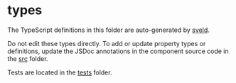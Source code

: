 # types

The TypeScript definitions in this folder are auto-generated by [sveld](https://github.com/carbon-design-system/sveld).

Do not edit these types directly. To add or update property types or definitions, update the JSDoc annotations in the component source code in the [src](../src) folder.

Tests are located in the [tests](../tests) folder.
